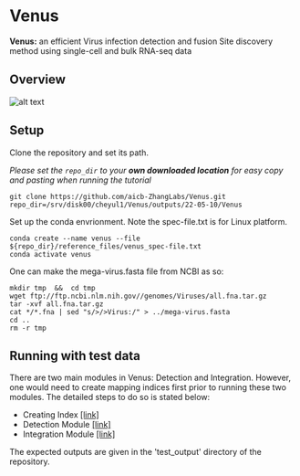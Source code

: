 # Venus
**Venus:** an efficient Virus infection detection and fusion Site discovery method using single-cell and bulk RNA-seq data

## Overview
![alt text](https://github.com/aicb-ZhangLabs/Venus/blob/main/overview.png)

## Setup
Clone the repository and set its path. 

*Please set the `repo_dir` to your **own downloaded location** for easy copy and pasting when running the tutorial*
```
git clone https://github.com/aicb-ZhangLabs/Venus.git
repo_dir=/srv/disk00/cheyul1/Venus/outputs/22-05-10/Venus
```

Set up the conda envrionment. Note the spec-file.txt is for Linux platform.
```
conda create --name venus --file ${repo_dir}/reference_files/venus_spec-file.txt
conda activate venus
```

One can make the mega-virus.fasta file from NCBI as so:
```
mkdir tmp  &&  cd tmp
wget ftp://ftp.ncbi.nlm.nih.gov//genomes/Viruses/all.fna.tar.gz
tar -xvf all.fna.tar.gz
cat */*.fna | sed "s/>/>Virus:/" > ../mega-virus.fasta
cd ..
rm -r tmp
```

## Running with test data
There are two main modules in Venus: Detection and Integration. However, one would need to create mapping indices first prior to running these two modules. The detailed steps to do so is stated below:
- Creating Index [[link]](src/module-index/module-index.md)
- Detection Module [[link]](src/module-detection/module-detection.md)
- Integration Module [[link]](src/module-integration/module-integration.md)

The expected outputs are given in the 'test_output' directory of the repository.
